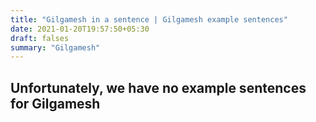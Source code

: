 ```yaml
---
title: "Gilgamesh in a sentence | Gilgamesh example sentences"
date: 2021-01-20T19:57:50+05:30
draft: falses
summary: "Gilgamesh"
---
```

## Unfortunately, we have no example sentences for Gilgamesh                 

